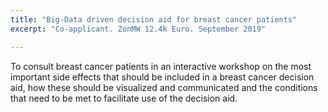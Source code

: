 ```yaml
---
title: "Big-Data driven decision aid for breast cancer patients"
excerpt: "Co-applicant. ZonMW 12.4k Euro. September 2019"

---
```

To consult breast cancer patients in an interactive workshop on the most important side effects that should be included in a breast cancer decision aid, how these should be visualized and communicated and the conditions that need to be met to facilitate use of the decision aid. 
